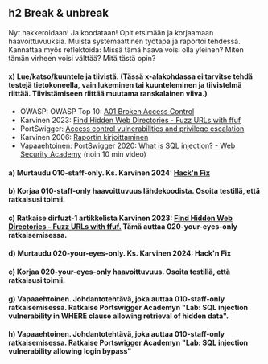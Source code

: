## h2 Break & unbreak
Nyt hakkeroidaan! Ja koodataan!
Opit etsimään ja korjaamaan haavoittuvuuksia.
Muista systemaattinen työtapa ja raportoi tehdessä. Kannattaa myös reflektoida: Missä tämä haava voisi olla yleinen? Miten tämän virheen voisi välttää? Mitä tästä opin?


#### x) Lue/katso/kuuntele ja tiivistä. (Tässä x-alakohdassa ei tarvitse tehdä testejä tietokoneella, vain lukeminen tai kuunteleminen ja tiivistelmä riittää. Tiivistämiseen riittää muutama ranskalainen viiva.)
- OWASP: OWASP Top 10: [A01 Broken Access Control](https://owasp.org/Top10/A01_2021-Broken_Access_Control/)
- Karvinen 2023: [Find Hidden Web Directories - Fuzz URLs with ffuf](https://terokarvinen.com/2023/fuzz-urls-find-hidden-directories/)
- PortSwigger: [Access control vulnerabilities and privilege escalation](https://portswigger.net/web-security/access-control)
- Karvinen 2006: [Raportin kirjoittaminen](https://terokarvinen.com/2006/raportin-kirjoittaminen-4/)
- Vapaaehtoinen: PortSwigger 2020: [What is SQL injection? - Web Security Academy](https://www.youtube.com/watch?v=wX6tszfgYp4) (noin 10 min video)

#### a) Murtaudu 010-staff-only. Ks. Karvinen 2024: [Hack'n Fix](https://terokarvinen.com/hack-n-fix/)

#### b) Korjaa 010-staff-only haavoittuvuus lähdekoodista. Osoita testillä, että ratkaisusi toimii.

#### c) Ratkaise dirfuzt-1 artikkelista Karvinen 2023: [Find Hidden Web Directories - Fuzz URLs with ffuf.](https://terokarvinen.com/2023/fuzz-urls-find-hidden-directories/) Tämä auttaa 020-your-eyes-only ratkaisemisessa.

#### d) Murtaudu 020-your-eyes-only. Ks. Karvinen 2024: Hack'n Fix

#### e) Korjaa 020-your-eyes-only haavoittuvuus. Osoita testillä, että ratkaisusi toimii.

#### g) Vapaaehtoinen. Johdantotehtävä, joka auttaa 010-staff-only ratkaisemisessa. Ratkaise Portswigger Academyn "Lab: SQL injection vulnerability in WHERE clause allowing retrieval of hidden data".

#### h) Vapaaehtoinen. Johdantotehtävä, joka auttaa 010-staff-only ratkaisemisessa. Ratkaise Portswigger Academyn "Lab: SQL injection vulnerability allowing login bypass"
